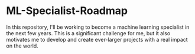 # ML-Specialist-Roadmap
In this repository, I'll be working to become a machine learning specialist in the next few years. This is a significant challenge for me, but it also motivates me to develop and create ever-larger projects with a real impact on the world.
